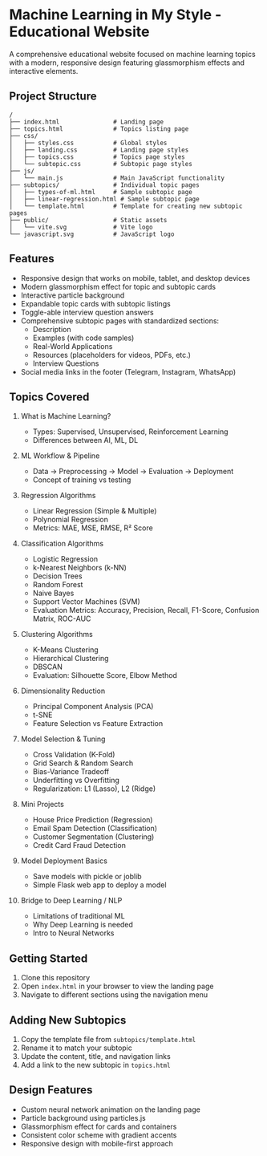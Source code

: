 # Machine Learning in My Style - Educational Website

A comprehensive educational website focused on machine learning topics with a modern, responsive design featuring glassmorphism effects and interactive elements.

## Project Structure

```
/
├── index.html               # Landing page
├── topics.html              # Topics listing page
├── css/
│   ├── styles.css           # Global styles
│   ├── landing.css          # Landing page styles
│   ├── topics.css           # Topics page styles
│   └── subtopic.css         # Subtopic page styles
├── js/
│   └── main.js              # Main JavaScript functionality
├── subtopics/               # Individual topic pages
│   ├── types-of-ml.html     # Sample subtopic page
│   ├── linear-regression.html # Sample subtopic page
│   └── template.html        # Template for creating new subtopic pages
├── public/                  # Static assets
│   └── vite.svg             # Vite logo
└── javascript.svg           # JavaScript logo
```

## Features

- Responsive design that works on mobile, tablet, and desktop devices
- Modern glassmorphism effect for topic and subtopic cards
- Interactive particle background
- Expandable topic cards with subtopic listings
- Toggle-able interview question answers
- Comprehensive subtopic pages with standardized sections:
  - Description
  - Examples (with code samples)
  - Real-World Applications
  - Resources (placeholders for videos, PDFs, etc.)
  - Interview Questions
- Social media links in the footer (Telegram, Instagram, WhatsApp)

## Topics Covered

1. What is Machine Learning?
   - Types: Supervised, Unsupervised, Reinforcement Learning
   - Differences between AI, ML, DL

2. ML Workflow & Pipeline
   - Data → Preprocessing → Model → Evaluation → Deployment
   - Concept of training vs testing

3. Regression Algorithms
   - Linear Regression (Simple & Multiple)
   - Polynomial Regression
   - Metrics: MAE, MSE, RMSE, R² Score

4. Classification Algorithms
   - Logistic Regression
   - k-Nearest Neighbors (k-NN)
   - Decision Trees
   - Random Forest
   - Naive Bayes
   - Support Vector Machines (SVM)
   - Evaluation Metrics: Accuracy, Precision, Recall, F1-Score, Confusion Matrix, ROC-AUC

5. Clustering Algorithms
   - K-Means Clustering
   - Hierarchical Clustering
   - DBSCAN
   - Evaluation: Silhouette Score, Elbow Method

6. Dimensionality Reduction
   - Principal Component Analysis (PCA)
   - t-SNE
   - Feature Selection vs Feature Extraction

7. Model Selection & Tuning
   - Cross Validation (K-Fold)
   - Grid Search & Random Search
   - Bias-Variance Tradeoff
   - Underfitting vs Overfitting
   - Regularization: L1 (Lasso), L2 (Ridge)

8. Mini Projects
   - House Price Prediction (Regression)
   - Email Spam Detection (Classification)
   - Customer Segmentation (Clustering)
   - Credit Card Fraud Detection

9. Model Deployment Basics
   - Save models with pickle or joblib
   - Simple Flask web app to deploy a model

10. Bridge to Deep Learning / NLP
    - Limitations of traditional ML
    - Why Deep Learning is needed
    - Intro to Neural Networks

## Getting Started

1. Clone this repository
2. Open `index.html` in your browser to view the landing page
3. Navigate to different sections using the navigation menu

## Adding New Subtopics

1. Copy the template file from `subtopics/template.html`
2. Rename it to match your subtopic
3. Update the content, title, and navigation links
4. Add a link to the new subtopic in `topics.html`

## Design Features

- Custom neural network animation on the landing page
- Particle background using particles.js
- Glassmorphism effect for cards and containers
- Consistent color scheme with gradient accents
- Responsive design with mobile-first approach